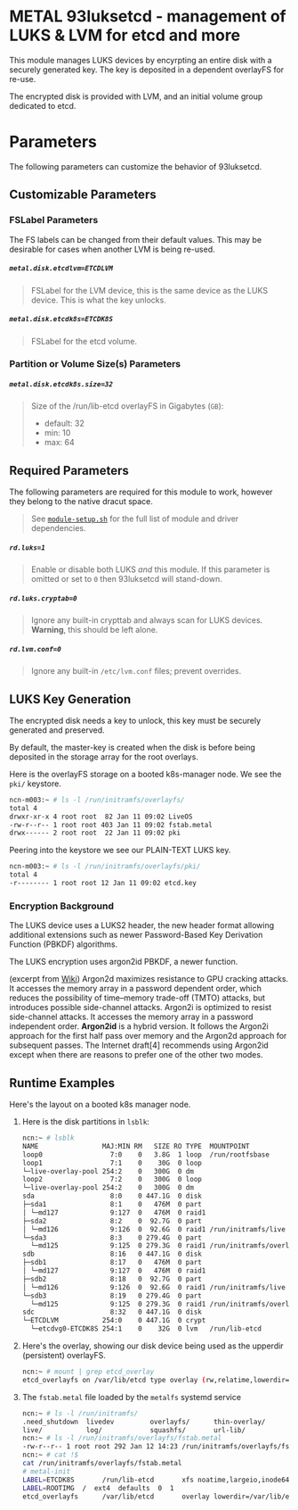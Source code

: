 # METAL 93luksetcd - management of LUKS & LVM for etcd and more

This module manages LUKS devices by encyrpting an entire disk with a securely generated key. The key is deposited in a dependent overlayFS for re-use.

The encrypted disk is provided with LVM, and an initial volume group dedicated to etcd.

# Parameters

The following parameters can customize the behavior of 93luksetcd.

## Customizable Parameters

### FSLabel Parameters

The FS labels can be changed from their default values.
This may be desirable for cases when another LVM is being re-used.

##### `metal.disk.etcdlvm=ETCDLVM`

> FSLabel for the LVM device, this is the same device as the LUKS device. This is what the key unlocks.

##### `metal.disk.etcdk8s=ETCDK8S`

> FSLabel for the etcd volume.

### Partition or Volume Size(s) Parameters

##### `metal.disk.etcdk8s.size=32`

> Size of the /run/lib-etcd overlayFS in Gigabytes (`GB`):
>
> * default: 32
> * min: 10
> * max: 64

## Required Parameters

The following parameters are required for this module to work, however they belong to the native dracut space.

> See [`module-setup.sh`](./93metalluksetcd/module-setup.sh) for the full list of module and driver dependencies.

##### `rd.luks=1`

> Enable or disable both LUKS _and_ this module. If this parameter is omitted or set to `0` then 93luksetcd will stand-down.

##### `rd.luks.cryptab=0`

> Ignore any built-in crypttab and always scan for LUKS devices. **Warning**, this should be left alone.

##### `rd.lvm.conf=0`

> Ignore any built-in `/etc/lvm.conf` files; prevent overrides.

## LUKS Key Generation

The encrypted disk needs a key to unlock, this key must be securely generated and preserved.

By default, the master-key is created when the disk is before being deposited in the storage array
for the root overlays.

Here is the overlayFS storage on a booted k8s-manager node. We see the `pki/` keystore.
```bash
ncn-m003:~ # ls -l /run/initramfs/overlayfs/
total 4
drwxr-xr-x 4 root root  82 Jan 11 09:02 LiveOS
-rw-r--r-- 1 root root 403 Jan 11 09:02 fstab.metal
drwx------ 2 root root  22 Jan 11 09:02 pki
```

Peering into the keystore we see our PLAIN-TEXT LUKS key.
```bash
ncn-m003:~ # ls -l /run/initramfs/overlayfs/pki/
total 4
-r-------- 1 root root 12 Jan 11 09:02 etcd.key
```

### Encryption Background

The LUKS device uses a LUKS2 header, the new header format allowing additional
extensions such as newer Password-Based Key Derivation Function (PBKDF) algorithms.

The LUKS encryption uses argon2id PBKDF, a newer function.

(excerpt from [Wiki](https://en.wikipedia.org/wiki/Argon2))
Argon2d maximizes resistance to GPU cracking attacks. It accesses the memory array in a password dependent order, which reduces the possibility of time–memory trade-off (TMTO) attacks, but introduces possible side-channel attacks.
Argon2i is optimized to resist side-channel attacks. It accesses the memory array in a password independent order.
**Argon2id** is a hybrid version. It follows the Argon2i approach for the first half pass over memory and the Argon2d approach for subsequent passes. The Internet draft[4] recommends using Argon2id except when there are reasons to prefer one of the other two modes.

## Runtime Examples

Here's the layout on a booted k8s manager node.

1. Here is the disk partitions in `lsblk`:
    ```bash
    ncn:~ # lsblk
    NAME                MAJ:MIN RM   SIZE RO TYPE  MOUNTPOINT
    loop0                 7:0    0   3.8G  1 loop  /run/rootfsbase
    loop1                 7:1    0    30G  0 loop
    └─live-overlay-pool 254:2    0   300G  0 dm
    loop2                 7:2    0   300G  0 loop
    └─live-overlay-pool 254:2    0   300G  0 dm
    sda                   8:0    0 447.1G  0 disk
    ├─sda1                8:1    0   476M  0 part
    │ └─md127             9:127  0   476M  0 raid1
    ├─sda2                8:2    0  92.7G  0 part
    │ └─md126             9:126  0  92.6G  0 raid1 /run/initramfs/live
    └─sda3                8:3    0 279.4G  0 part
      └─md125             9:125  0 279.3G  0 raid1 /run/initramfs/overlayfs
    sdb                   8:16   0 447.1G  0 disk
    ├─sdb1                8:17   0   476M  0 part
    │ └─md127             9:127  0   476M  0 raid1
    ├─sdb2                8:18   0  92.7G  0 part
    │ └─md126             9:126  0  92.6G  0 raid1 /run/initramfs/live
    └─sdb3                8:19   0 279.4G  0 part
      └─md125             9:125  0 279.3G  0 raid1 /run/initramfs/overlayfs
    sdc                   8:32   0 447.1G  0 disk
    └─ETCDLVM           254:0    0 447.1G  0 crypt
      └─etcdvg0-ETCDK8S 254:1    0    32G  0 lvm   /run/lib-etcd
    ```
2. Here's the overlay, showing our disk device being used as the upperdir (persistent) overlayFS.
    ```bash
    ncn:~ # mount | grep etcd_overlay
    etcd_overlayfs on /var/lib/etcd type overlay (rw,relatime,lowerdir=/var/lib/etcd,upperdir=/run/lib-etcd/overlayfs,workdir=/run/lib-etcd/ovlwork)
    ```
3. The `fstab.metal` file loaded by the `metalfs` systemd service
    ```bash
    ncn:~ # ls -l /run/initramfs/
    .need_shutdown  livedev         overlayfs/      thin-overlay/
    live/           log/            squashfs/       url-lib/
    ncn:~ # ls -l /run/initramfs/overlayfs/fstab.metal
    -rw-r--r-- 1 root root 292 Jan 12 14:23 /run/initramfs/overlayfs/fstab.metal
    ncn:~ # cat !$
    cat /run/initramfs/overlayfs/fstab.metal
    # metal-init
    LABEL=ETCDK8S     	/run/lib-etcd     	xfs	noatime,largeio,inode64,swalloc,allocsize=131072k,discard 0 2
    LABEL=ROOTIMG  /  ext4  defaults  0  1
    etcd_overlayfs    	/var/lib/etcd     	overlay	lowerdir=/var/lib/etcd,upperdir=/run/lib-etcd/overlayfs,workdir=/run/lib-etcd/ovlwork 0 2
    ```
